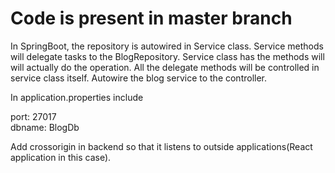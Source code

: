 # Code is present in master branch


In SpringBoot, the repository is autowired in Service class. 
Service methods will delegate tasks to the BlogRepository.
Service class has the methods will will actually do the operation.
All the delegate methods will be controlled in service class itself.
Autowire the blog service to the controller.

In application.properties include
  
  port: 27017   
  dbname: BlogDb


Add crossorigin in backend so that it listens to outside applications(React application in this case).
